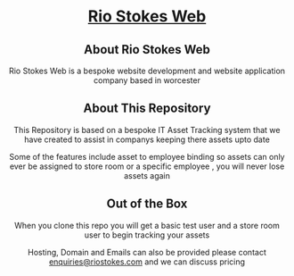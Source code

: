 <h1 align="center" ><a href="https://riostokes.com">Rio Stokes Web</a></h1>

<h2 align="center">About Rio Stokes Web</h2>
<p align="center">Rio Stokes Web is a bespoke website development and website application company based in worcester</p>

<h2 align="center">About This Repository</h2>
<p align="center">This Repository is based on a bespoke IT Asset Tracking system that we have created to assist in companys keeping there assets upto date</p>
<p align="center">Some of the features include asset to employee binding so assets can only ever be assigned to store room or a specific employee , you will never lose assets again</p>

<h2 align="center">Out of the Box</h2>
<p align="center">When you clone this repo you will get a basic test user and a store room user to begin tracking your assets</p>
<p align="center">Hosting, Domain and Emails can also be provided please contact <a href="mailto:enquiries@riostokes.com">enquiries@riostokes.com</a> and we can discuss pricing</p>
